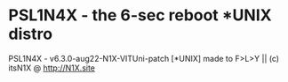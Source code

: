 # PSL1N4X - the 6-sec reboot *UNIX distro

PSL1N4X - v6.3.0-aug22-N1X-VITUni-patch [*UNIX] made to F>L>Y || (c) itsN1X @ http://N1X.site
